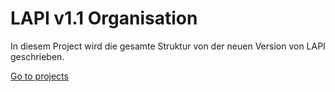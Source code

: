 # LAPI v1.1 Organisation
In diesem Project wird die gesamte Struktur von der neuen Version von LAPI geschrieben.

[Go to projects](./docs/projects.md)